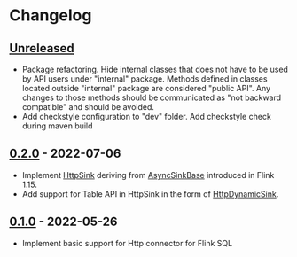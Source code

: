 # Changelog

## [Unreleased]

- Package refactoring. Hide internal classes that does not have to be used by API users under "internal" package.
  Methods defined in classes located outside "internal" package are considered "public API".
  Any changes to those methods should be communicated as "not backward compatible" and should be avoided.
- Add checkstyle configuration to "dev" folder. Add checkstyle check during maven build

## [0.2.0] - 2022-07-06

- Implement [HttpSink](src/main/java/com/getindata/connectors/http/HttpSink.java) deriving from [AsyncSinkBase](https://cwiki.apache.org/confluence/display/FLINK/FLIP-171%3A+Async+Sink) introduced in Flink 1.15.
- Add support for Table API in HttpSink in the form of [HttpDynamicSink](src/main/java/com/getindata/connectors/http/internal/table/sink/HttpDynamicSink.java). 

## [0.1.0] - 2022-05-26

- Implement basic support for Http connector for Flink SQL

[Unreleased]: https://github.com/getindata/flink-http-connector/compare/0.2.0...HEAD

[0.2.0]: https://github.com/getindata/flink-http-connector/compare/0.1.0...0.2.0

[0.1.0]: https://github.com/getindata/flink-http-connector/compare/dfe9bfeaa73e77b1de14cd0cb0546a925583e23e...0.1.0
